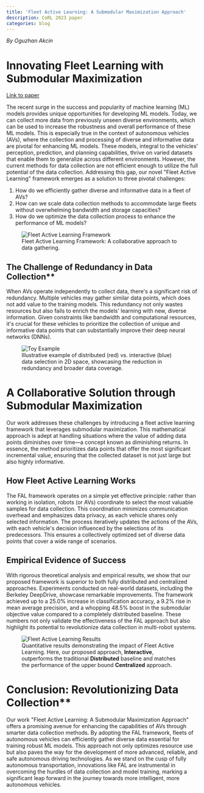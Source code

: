 ```yaml
---
title: 'Fleet Active Learning: A Submodular Maximization Approach'
description: CoRL 2023 paper
categories: blog
---
```


*By Oguzhan Akcin*

# Innovating Fleet Learning with Submodular Maximization

[Link to paper](https://openreview.net/forum?id=low-53sFqn)

The recent surge in the success and popularity of machine learning (ML) models provides unique opportunities for developing ML models. Today, we can collect more data from previously unseen diverse environments, which can be used to increase the robustness and overall performance of these ML models. This is especially true in the context of autonomous vehicles (AVs), where the collection and processing of diverse and informative data are pivotal for enhancing ML models. These models, integral to the vehicles' perception, prediction, and planning capabilities, thrive on varied datasets that enable them to generalize across different environments. However, the current methods for data collection are not efficient enough to utilize the full potential of the data collection. Addressing this gap, our novel "Fleet Active Learning" framework emerges as a solution to three pivotal challenges:

1. How do we efficiently gather diverse and informative data in a fleet of AVs?
2. How can we scale data collection methods to accommodate large fleets without overwhelming bandwidth and storage capacities?
3. How do we optimize the data collection process to enhance the performance of ML models?

<figure>
    <img src="{{site.baseurl}}/images/post/fal_framework.jpg" alt="Fleet Active Learning Framework">
   <figcaption>Fleet Active Learning Framework: A collaborative approach to data gathering.</figcaption>
   <p></p>
</figure>

## The Challenge of Redundancy in Data Collection**

When AVs operate independently to collect data, there's a significant risk of redundancy. Multiple vehicles may gather similar data points, which does not add value to the training models. This redundancy not only wastes resources but also fails to enrich the models' learning with new, diverse information. Given constraints like bandwidth and computational resources, it's crucial for these vehicles to prioritize the collection of unique and informative data points that can substantially improve their deep neural networks (DNNs).

<figure>
    <img src="{{site.baseurl}}/images/post/fal_toy_example.png" alt="Toy Example">
   <figcaption>Illustrative example of distributed (red) vs. interactive (blue) data selection in 2D space, showcasing the reduction in redundancy and broader data coverage. </figcaption>
   <p></p>
</figure>

# A Collaborative Solution through Submodular Maximization

Our work addresses these challenges by introducing a fleet active learning framework that leverages submodular maximization. This mathematical approach is adept at handling situations where the value of adding data points diminishes over time—a concept known as diminishing returns. In essence, the method prioritizes data points that offer the most significant incremental value, ensuring that the collected dataset is not just large but also highly informative.

## How Fleet Active Learning Works

The FAL framework operates on a simple yet effective principle: rather than working in isolation, robots (or AVs) coordinate to select the most valuable samples for data collection. This coordination minimizes communication overhead and emphasizes data privacy, as each vehicle shares only selected information. The process iteratively updates the actions of the AVs, with each vehicle's decision influenced by the selections of its predecessors. This ensures a collectively optimized set of diverse data points that cover a wide range of scenarios.

## Empirical Evidence of Success

With rigorous theoretical analysis and empirical results, we show that our proposed framework is superior to both fully distributed and centralized approaches. Experiments conducted on real-world datasets, including the Berkeley DeepDrive, showcase remarkable improvements. The framework achieved up to a 25.0% increase in classification accuracy, a 9.2% rise in mean average precision, and a whopping 48.5% boost in the submodular objective value compared to a completely distributed baseline. These numbers not only validate the effectiveness of the FAL approach but also highlight its potential to revolutionize data collection in multi-robot systems. 

<figure>
    <img src="{{site.baseurl}}/images/post/fal_results.jpg" alt="Fleet Active Learning Results">
   <figcaption>Quantitative results demonstrating the impact of Fleet Active Learning. Here, our proposed approach, <strong>Interactive</strong>, outperforms the traditional <strong>Distributed</strong> baseline and matches the performance of the upper bound <strong>Centralized</strong> approach.
    </figcaption>
   <p></p>
</figure>

# Conclusion: Revolutionizing Data Collection**

Our work "Fleet Active Learning: A Submodular Maximization Approach" offers a promising avenue for enhancing the capabilities of AVs through smarter data collection methods. By adopting the FAL framework, fleets of autonomous vehicles can efficiently gather diverse data essential for training robust ML models. This approach not only optimizes resource use but also paves the way for the development of more advanced, reliable, and safe autonomous driving technologies. As we stand on the cusp of fully autonomous transportation, innovations like FAL are instrumental in overcoming the hurdles of data collection and model training, marking a significant leap forward in the journey towards more intelligent, more autonomous vehicles.